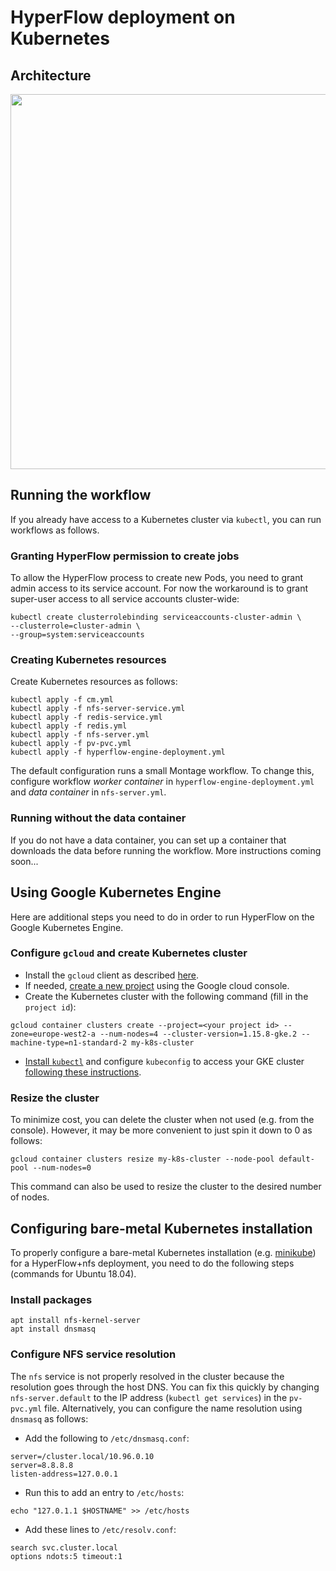 # HyperFlow deployment on Kubernetes
## Architecture

<img src="https://github.com/hyperflow-wms/hyperflow-k8s-deployment/blob/master/hyperflow-k8s-arch.png" width="600">

## Running the workflow
If you already have access to a Kubernetes cluster via `kubectl`, you can run workflows as follows. 

### Granting HyperFlow permission to create jobs
To allow the HyperFlow process to create new Pods, you need to grant admin access to its service account. For now the workaround is to grant super-user access to all service accounts cluster-wide: 
```
kubectl create clusterrolebinding serviceaccounts-cluster-admin \
--clusterrole=cluster-admin \
--group=system:serviceaccounts
```

### Creating Kubernetes resources
Create Kubernetes resources as follows:
```
kubectl apply -f cm.yml
kubectl apply -f nfs-server-service.yml
kubectl apply -f redis-service.yml
kubectl apply -f redis.yml
kubectl apply -f nfs-server.yml
kubectl apply -f pv-pvc.yml
kubectl apply -f hyperflow-engine-deployment.yml
```

The default configuration runs a small Montage workflow. To change this, configure workflow *worker container* in `hyperflow-engine-deployment.yml` and *data container* in `nfs-server.yml`.

### Running without the data container
If you do not have a data container, you can set up a container that downloads the data before running the workflow. More instructions coming soon...

## Using Google Kubernetes Engine

Here are additional steps you need to do in order to run HyperFlow on the Google Kubernetes Engine.

### Configure `gcloud` and create Kubernetes cluster

- Install the `gcloud` client as described [here](https://cloud.google.com/sdk/install).
- If needed, [create a new project](https://cloud.google.com/resource-manager/docs/creating-managing-projects) using the Google cloud console.
- Create the Kubernetes cluster with the following command (fill in the `project id`):
```
gcloud container clusters create --project=<your project id> --zone=europe-west2-a --num-nodes=4 --cluster-version=1.15.8-gke.2 --machine-type=n1-standard-2 my-k8s-cluster
```
- [Install `kubectl`](https://kubernetes.io/docs/tasks/tools/install-kubectl/) and configure `kubeconfig` to access your GKE cluster [following these instructions](https://cloud.google.com/kubernetes-engine/docs/how-to/cluster-access-for-kubectl#generate_kubeconfig_entry).

### Resize the cluster

To minimize cost, you can delete the cluster when not used (e.g. from the console). However, it may be more convenient to just spin it down to 0 as follows:

```
gcloud container clusters resize my-k8s-cluster --node-pool default-pool --num-nodes=0
```
This command can also be used to resize the cluster to the desired number of nodes.


## Configuring bare-metal Kubernetes installation
To properly configure a bare-metal Kubernetes installation (e.g. [minikube](https://kubernetes.io/docs/tasks/tools/install-minikube)) for a HyperFlow+nfs deployment, you need to do the following steps (commands for Ubuntu 18.04).

### Install packages
```
apt install nfs-kernel-server
apt install dnsmasq
```

### Configure NFS service resolution
The `nfs` service is not properly resolved in the cluster because the resolution goes through the host DNS. You can fix this quickly by changing `nfs-server.default` to the IP address (`kubectl get services`) in the `pv-pvc.yml` file. Alternatively, you can configure the name resolution using `dnsmasq` as follows: 

- Add the following to `/etc/dnsmasq.conf`: 
```
server=/cluster.local/10.96.0.10
server=8.8.8.8
listen-address=127.0.0.1
```
- Run this to add an entry to `/etc/hosts`:
```
echo "127.0.1.1 $HOSTNAME" >> /etc/hosts 
```
- Add these lines to `/etc/resolv.conf`:
```
search svc.cluster.local
options ndots:5 timeout:1
```
